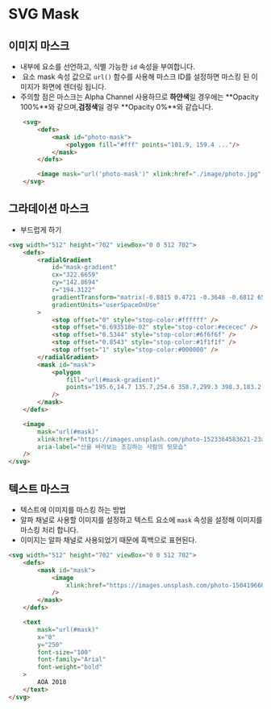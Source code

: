# SVG Mask

## 이미지 마스크

-   <defs> 내부에 <mask> 요소를 선언하고, 식별 가능한 `id` 속성을 부여합니다.
-   <image> 요소 mask 속성 값으로 `url()` 함수를 사용해 마스크 ID를 설정하면 마스킹 된 이미지가 화면에 렌더링 됩니다.
-   주의할 점은 마스크는 Alpha Channel 사용하므로 **하얀색**일 경우에는 **Opacity 100%**와 같으며,**검정색**일 경우 **Opacity 0%**와 같습니다.

```html
    <svg>
        <defs>
            <mask id="photo-mask">
                <polygon fill="#fff" points="101.9, 159.4 ..."/>
            </mask>
        </defs>

        <image mask="url('photo-mask')" xlink:href="./image/photo.jpg" x="20" y="20" width="200" height="400">
    </svg>
```

## 그라데이션 마스크

-   부드럽게 하기

```html
<svg width="512" height="702" viewBox="0 0 512 702">
    <defs>
        <radialGradient
            id="mask-gradient"
            cx="322.6659"
            cy="142.8694"
            r="194.3122"
            gradientTransform="matrix(-0.8815 0.4721 -0.3648 -0.6812 659.2268 87.8449)"
            gradientUnits="userSpaceOnUse"
        >
            <stop offset="0" style="stop-color:#ffffff" />
            <stop offset="6.693518e-02" style="stop-color:#ececec" />
            <stop offset="0.5344" style="stop-color:#6f6f6f" />
            <stop offset="0.8543" style="stop-color:#1f1f1f" />
            <stop offset="1" style="stop-color:#000000" />
        </radialGradient>
        <mask id="mask">
            <polygon
                fill="url(#mask-gradient)"
                points="195.6,14.7 135.7,254.6 358.7,299.3 398.3,183.2 398.3,84"
            />
        </mask>
    </defs>

    <image
        mask="url(#mask)"
        xlink:href="https://images.unsplash.com/photo-1523364583621-23af08364dc7?ixlib=rb-0.3.5&ixid=eyJhcHBfaWQiOjEyMDd9&s=41ac7c82c76e28433baafbb49deeb4e5&auto=format&fit=crop&w=500&q=60"
        aria-label="산을 바라보는 조깅하는 사람의 뒷모습"
    />
</svg>
```

## 텍스트 마스크

-   텍스트에 이미지를 마스킹 하는 방법
-   알파 채널로 사용할 이미지를 설정하고 텍스트 요소에 `mask` 속성을 설정해 이미지를 마스킹 처리 합니다.
-   이미지는 알파 채널로 사용되었기 때문에 흑백으로 표현된다.

```html
<svg width="512" height="702" viewBox="0 0 512 702">
    <defs>
        <mask id="mask">
            <image
                xlink:href="https://images.unsplash.com/photo-1504196606672-aef5c9cefc92?ixlib=rb-0.3.5&ixid=eyJhcHBfaWQiOjEyMDd9&s=d469edc4fc24e0c17c0144146a777f51&auto=format&fit=crop&w=500&q=50"
            />
        </mask>
    </defs>

    <text
        mask="url(#mask)"
        x="0"
        y="250"
        font-size="100"
        font-family="Arial"
        font-weight="bold"
    >
        AOA 2018
    </text>
</svg>
```
